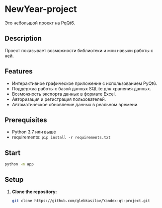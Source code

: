 # NewYear-project

Это небольшой проект на PqQt6.

## Description

Проект показывает возможности библиотеки и мои навыки работы с ней.

## Features

* Интерактивное графическое приложение с использованием PyQt6.
* Поддержка работы с базой данных SQLite для хранения данных.
* Возможность экспорта данных в формате Excel.
* Авторизация и регистрация пользователей.
* Автоматическое обновление данных в реальном времени.

## Prerequisites

* Python 3.7 или выше
* requirements: `pip install -r requirements.txt`

## Start
```bash
python -m app
```

## Setup

1. **Clone the repository:**

   ```bash
   git clone https://github.com/glebkasilov/Yandex-qt-project.git
   ```
